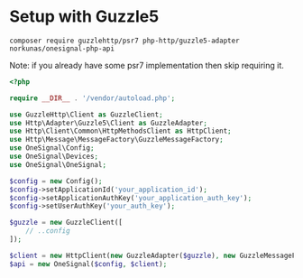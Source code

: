 # Setup with Guzzle5

```composer require guzzlehttp/psr7 php-http/guzzle5-adapter norkunas/onesignal-php-api```

Note: if you already have some psr7 implementation then skip requiring it.

```php
<?php

require __DIR__ . '/vendor/autoload.php';

use GuzzleHttp\Client as GuzzleClient;
use Http\Adapter\Guzzle5\Client as GuzzleAdapter;
use Http\Client\Common\HttpMethodsClient as HttpClient;
use Http\Message\MessageFactory\GuzzleMessageFactory;
use OneSignal\Config;
use OneSignal\Devices;
use OneSignal\OneSignal;

$config = new Config();
$config->setApplicationId('your_application_id');
$config->setApplicationAuthKey('your_application_auth_key');
$config->setUserAuthKey('your_auth_key');

$guzzle = new GuzzleClient([
    // ..config
]);

$client = new HttpClient(new GuzzleAdapter($guzzle), new GuzzleMessageFactory());
$api = new OneSignal($config, $client);
```

